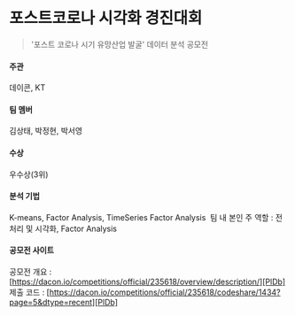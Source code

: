 # 포스트코로나 시각화 경진대회

> '포스트 코로나 시기 유망산업 발굴' 데이터 분석 공모전

#### 주관
데이콘, KT

#### 팀 멤버
김상태, 박정현, 박서영
#### 수상
우수상(3위)
#### 분석 기법
K-means, Factor Analysis, TimeSeries Factor Analysis&nbsp;
팀 내 본인 주 역할 : 전처리 및 시각화, Factor Analysis
#### 공모전 사이트 
공모전 개요 : [https://dacon.io/competitions/official/235618/overview/description/][PlDb]&nbsp;
제출 코드 : [https://dacon.io/competitions/official/235618/codeshare/1434?page=5&dtype=recent][PlDb]
